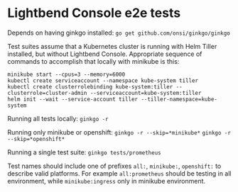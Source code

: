 # Lightbend Console e2e tests

Depends on having ginkgo installed:
`go get github.com/onsi/ginkgo/ginkgo`

Test suites assume that a Kubernetes cluster is running with Helm Tiller installed, but without Lightbend Console. Appropriate sequence of commands to accomplish that locally with minikube is this:
```
minikube start --cpus=3 --memory=6000
kubectl create serviceaccount --namespace kube-system tiller
kubectl create clusterrolebinding kube-system:tiller --clusterrole=cluster-admin --serviceaccount=kube-system:tiller
helm init --wait --service-account tiller --tiller-namespace=kube-system
```

Running all tests locally:
`ginkgo -r`

Running only minikube or openshift:
`ginkgo -r --skip=*minikube*`
`ginkgo -r --skip=*openshift*`

Running a single test suite:
`ginkgo tests/prometheus`

Test names should include one of prefixes `all:`, `minikube:`, `openshift:` to describe valid platforms.
For example `all:prometheus` should be testing in all environment, while `minikube:ingress` only in minikube environment.
